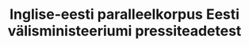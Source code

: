 ---
title: Inglise-eesti paralleelkorpus Eesti välisministeeriumi pressiteadetest
title_en: 'English-Estonian parallel corpus from press releases of Ministry of Foreign Affairs of Estonia'
notes: Inglise-eesti paralleelkorpus Eesti välisministeeriumi pressiteadetest
notes_en: 'English-Estonian parallel corpus from press releases of Ministry of Foreign Affairs of Estonia'
category:
  - Valitsus ja avalik sektor
category_en:
  - Government and Public Sector
resources:
  - name: Valisministeeriumi pressiteadete paralleelkorpus
    url: 'https://www.elrc-share.eu/repository/browse/english-estonian-parallel-corpus-from-press-releases-of-ministry-of-foreign-affairs-of-estonia/6d489a22b85811e9a7e100155d0267062934f54f1d284ba8b0b1a730cc755c82/'
    format: XML
    interactive: 'False'
license: OTHER
update_freq: 'http://purl.org/linked-data/sdmx/2009/code#freq-A'
organization: Valisministeerium
maintainer_name: ''
maintainer_email: ''
maintainer_phone: ''
date_issued: '21/03/2020'
date_modified: 2020/08/17
---